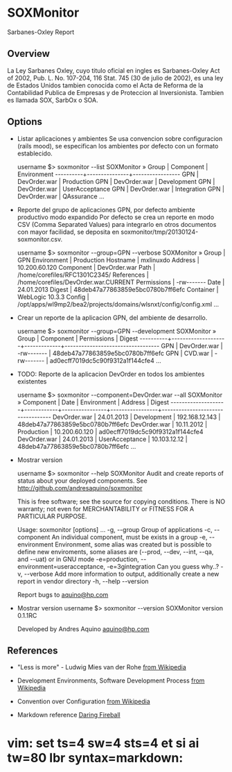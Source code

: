# SOXMonitor
Sarbanes-Oxley Report


## Overview
La Ley Sarbanes Oxley, cuyo titulo oficial en ingles es Sarbanes-Oxley Act of 2002, Pub. L. No. 107-204,
116 Stat. 745 (30 de julio de 2002), es una ley de Estados Unidos tambien conocida como el Acta de 
Reforma de la Contabilidad Publica de Empresas y de Proteccion al Inversionista.
Tambien es llamada SOX, SarbOx o SOA.


## Options

* Listar aplicaciones y ambientes
  Se usa convencion sobre configuracion (rails mood), se especifican los ambientes por defecto con un
  formato establecido.

  username $> soxmonitor --list
  SOXMonitor
  »
  Group     | Component     | Environment
  ----------+---------------+-----------------
  GPN       | DevOrder.war  | Production
  GPN       | DevOrder.war  | Development
  GPN       | DevOrder.war  | UserAcceptance
  GPN       | DevOrder.war  | Integration
  GPN       | DevOrder.war  | QAssurance
  ...


* Reporte del grupo de aplicaciones GPN, por defecto ambiente productivo modo expandido
  Por defecto se crea un reporte en modo CSV (Comma Separated Values) para integrarlo en otros documentos
  con mayor facilidad, se deposita en soxmonitor/tmp/20130124-soxmonitor.csv.

  username $> soxmonitor --group=GPN --verbose
  SOXMonitor
  »
  Group       | GPN
  Environment | Production
  Hostname    | mxlinuxdo
  Address     | 10.200.60.120
  Component   | DevOrder.war
  Path        | /home/corefiles/RFC1301C2345/
  References  | /home/corefiles/DevOrder.war.CURRENT
  Permissions | -rw-------
  Date        | 24.01.2013
  Digest      | 48deb47a77863859e5bc0780b7ff6efc
  Container   | WebLogic 10.3.3
  Config      | /opt/apps/wl9mp2/bea2/projects/domains/wlsnxt/config/config.xml
  ...


* Crear un reporte de la aplicacion GPN, del ambiente de desarrollo.

  username $> soxmonitor --group=GPN --development
  SOXMonitor
  »
  Group     | Component          | Permissions | Digest
  ----------+--------------------+-------------+----------------------------------
  GPN       | DevOrder.war       | -rw-------  | 48deb47a77863859e5bc0780b7ff6efc
  GPN       | CVD.war            | -rw-------  | ad0ecff7019dc5c90f9312a1f144cfe4
  ...


* TODO: Reporte de la aplicacion DevOrder en todos los ambientes existentes

  username $> soxmonitor --component=DevOrder.war --all
  SOXMonitor
  »
  Component           | Date       | Environment    | Address         | Digest
  --------------------+------------+----------------+-----------------+----------------------------------
  DevOrder.war        | 24.01.2013 | Development    | 192.168.12.143  | 48deb47a77863859e5bc0780b7ff6efc
  DevOrder.war        | 10.11.2012 | Production     | 10.200.60.120   | ad0ecff7019dc5c90f9312a1f144cfe4
  DevOrder.war        | 24.01.2013 | UserAcceptance | 10.103.12.12    | 48deb47a77863859e5bc0780b7ff6efc
  ...


* Mostrar version

  username $> soxmonitor --help
  SOXMonitor
  Audit and create reports of status about your deployed components. 
  See http://github.com/andresaquino/soxmonitor

  This is free software; see the source for copying conditions. There is NO
  warranty; not even for MERCHANTABILITY or FITNESS FOR A PARTICULAR PURPOSE.

  Usage: soxmonitor [options] ...
    -g, --group         Group of applications
    -c, --component     An individual component, must be exists in a group
    -e, --environment   Environment, some alias was created but is possible to define new enviroments,
                        some aliases are (--prod, --dev, --int, --qa, and --uat) or in GNU mode
                        -e=production, --environment=useracceptance, -e=3gintegration
                        Can you guess why..?
    -v, --verbose       Add more information to output, additionally create a new report in vendor
                        directory
    -h, --help
        --version

  Report bugs to <aquino@hp.com>


* Mostrar version
  username $> soxmonitor --version
  SOXMonitor version 0.1.1RC
  
  Developed by 
  Andres Aquino <aquino@hp.com> 


## References
* "Less is more" - Ludwig Mies van der Rohe
  [from Wikipedia](http://goo.gl/eiB2b)

* Development Environments, Software Development Process
  [from Wikipedia](http://goo.gl/t1r4N)

* Convention over Configuration
  [from Wikipedia](http://goo.gl/iH5xh)

* Markdown reference
  [Daring Fireball](http://goo.gl/AGg1u)


# vim: set ts=4 sw=4 sts=4 et si ai tw=80 lbr syntax=markdown:
